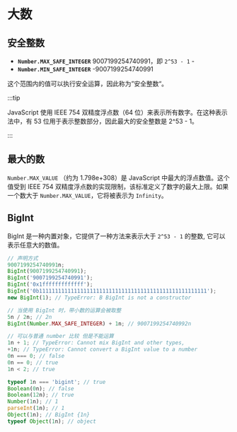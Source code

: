 # 大数

## 安全整数

- **`Number.MAX_SAFE_INTEGER`** 9007199254740991，即 `2^53 - 1` -
- **`Number.MIN_SAFE_INTEGER`** -9007199254740991

这个范围内的值可以执行安全运算，因此称为”安全整数“。

:::tip

JavaScript 使用 IEEE 754 双精度浮点数（64 位）来表示所有数字。在这种表示法中，有 53 位用于表示整数部分，因此最大的安全整数是 2^53 - 1。

:::

## 最大的数

`Number.MAX_VALUE` （约为 1.798e+308）是 JavaScript 中最大的浮点数值。这个值受到 IEEE 754 双精度浮点数的实现限制，该标准定义了数字的最大上限。如果一个数大于 `Number.MAX_VALUE`，它将被表示为 `Infinity`。

## BigInt

BigInt 是一种内置对象，它提供了一种方法来表示大于 `2^53 - 1` 的整数, 它可以表示任意大的数值。

```javascript
// 声明方式
9007199254740991n;
BigInt(9007199254740991);
BigInt('9007199254740991');
BigInt('0x1fffffffffffff');
BigInt('0b11111111111111111111111111111111111111111111111111111');
new BigInt(1); // TypeError: B BigInt is not a constructor

// 当使用 BigInt 时，带小数的运算会被取整
5n / 2n; // 2n
BigInt(Number.MAX_SAFE_INTEGER) + 1n; // 9007199254740992n

// 可以与普通 number 比较 但是不能运算
1n + 1; // TypeError: Cannot mix BigInt and other types,
+1n; // TypeError: Cannot convert a BigInt value to a number
0n === 0; // false
0n == 0; // true
1n < 2; // true

typeof 1n === 'bigint'; // true
Boolean(0n); // false
Boolean(12n); // true
Number(1n); // 1
parseInt(1n); // 1
Object(1n); // BigInt {1n}
typeof Object(1n); // object
```
